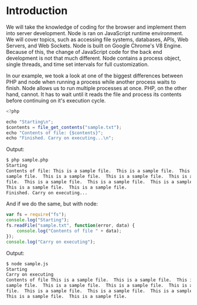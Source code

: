 Introduction
============
We will take the knowledge of coding for the browser and implement them into
server development. Node is ran on JavaScript runtime environment. We will
cover topics, such as accessing file systems, databases, APIs, Web Servers, and
Web Sockets. Node is built on Google Chrome's V8 Engine. Because of this, the
change of JavaScript code for the back end development is not that much
different. Node contains a process object, single threads, and time set
intervals for full customization.

In our example, we took a look at one of the biggest differences between PHP and
node when running a process while another process waits to finish. Node allows
us to run multiple processes at once. PHP, on the other hand, cannot. It has to
wait until it reads the file and process its contents before continuing on
it's execution cycle.

```javascript
<?php

echo "Starting\n";
$contents = file_get_contents("sample.txt"); 
echo "Contents of file: {$contents}";
echo "Finished. Carry on executing...\n";
```

Output:
```bash
$ php sample.php
Starting
Contents of file: This is a sample file.  This is a sample file.  This is a
sample file.  This is a sample file.  This is a sample file.  This is a sample
file.  This is a sample file.  This is a sample file.  This is a sample file.
This is a sample file.  This is a sample file.
Finished. Carry on executing...
```

And if we do the same, but with node:
```javascript
var fs = require("fs");
console.log("Starting");
fs.readFile("sample.txt", function(error, data) {
	console.log("Contents of file " + data);
});
console.log("Carry on executing");
```

Output:
```bash
$ node sample.js
Starting
Carry on executing
Contents of file This is a sample file.  This is a sample file.  This is a
sample file.  This is a sample file.  This is a sample file.  This is a sample
file.  This is a sample file.  This is a sample file.  This is a sample file.
This is a sample file.  This is a sample file.
```

